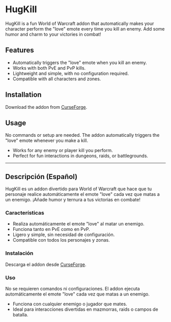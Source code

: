 # HugKill

HugKill is a fun World of Warcraft addon that automatically makes your character perform the "love" emote every time you kill an enemy. Add some humor and charm to your victories in combat!

## Features
- Automatically triggers the "love" emote when you kill an enemy.
- Works with both PvE and PvP kills.
- Lightweight and simple, with no configuration required.
- Compatible with all characters and zones.

## Installation
Download the addon from [CurseForge](https://www.curseforge.com/wow/addons/hugkill).

## Usage
No commands or setup are needed. The addon automatically triggers the "love" emote whenever you make a kill.

- Works for any enemy or player kill you perform.
- Perfect for fun interactions in dungeons, raids, or battlegrounds.

---

## Descripción (Español)

HugKill es un addon divertido para World of Warcraft que hace que tu personaje realice automáticamente el emote "love" cada vez que matas a un enemigo. ¡Añade humor y ternura a tus victorias en combate!

### Características
- Realiza automáticamente el emote "love" al matar un enemigo.
- Funciona tanto en PvE como en PvP.
- Ligero y simple, sin necesidad de configuración.
- Compatible con todos los personajes y zonas.

### Instalación
Descarga el addon desde [CurseForge](https://www.curseforge.com/wow/addons/hugkill).

### Uso
No se requieren comandos ni configuraciones. El addon ejecuta automáticamente el emote "love" cada vez que matas a un enemigo.

- Funciona con cualquier enemigo o jugador que mates.
- Ideal para interacciones divertidas en mazmorras, raids o campos de batalla.
